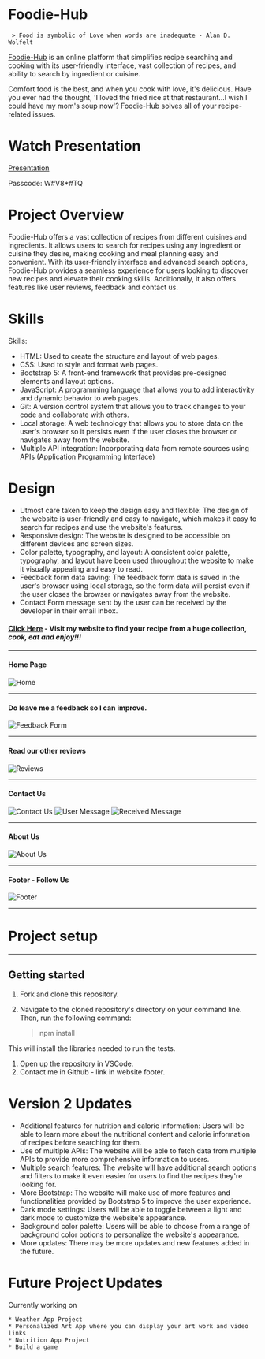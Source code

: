 # Foodie-Hub
     > Food is symbolic of Love when words are inadequate - Alan D. Wolfelt

[Foodie-Hub](https://thefoodiehub.netlify.app/) is an online platform that simplifies recipe searching and cooking with its user-friendly interface, vast collection of recipes, and ability to search by ingredient or cuisine.

Comfort food is the best, and when you cook with love, it's delicious. Have you ever had the thought, 'I loved the fried rice at that restaurant...I wish I could have my mom's soup now'? Foodie-Hub solves all of your recipe-related issues.

# Watch Presentation
[Presentation](https://us06web.zoom.us/rec/share/LDWd5a7G--cVNBe4i5te83u0400-xRfH0xwe5isZzBnYmgbaXxVNokU8nZ7Fj2Db.08PpInZBd5zEzLWA)

Passcode: W#V8*#TQ

# Project Overview
Foodie-Hub offers a vast collection of recipes from different cuisines and ingredients. It allows users to search for recipes using any ingredient or cuisine they desire, making cooking and meal planning easy and convenient. With its user-friendly interface and advanced search options, Foodie-Hub provides a seamless experience for users looking to discover new recipes and elevate their cooking skills. Additionally, it also offers features like user reviews, feedback and contact us.

# Skills
Skills:

- HTML: Used to create the structure and layout of web pages.
- CSS: Used to style and format web pages.
- Bootstrap 5: A front-end framework that provides pre-designed elements and layout options.
- JavaScript: A programming language that allows you to add interactivity and dynamic behavior to web pages.
- Git: A version control system that allows you to track changes to your code and collaborate with others.
- Local storage: A web technology that allows you to store data on the user's browser so it persists even if the user closes the browser or navigates away from the website.
- Multiple API integration: Incorporating data from remote sources using APIs (Application Programming Interface)

# Design
* Utmost care taken to keep the design easy and flexible: The design of the website is user-friendly and easy to navigate, which makes it easy to search for recipes and use the website's features.
* Responsive design: The website is designed to be accessible on different devices and screen sizes.
* Color palette, typography, and layout: A consistent color palette, typography, and layout have been used throughout the website to make it visually appealing and easy to read.
* Feedback form data saving: The feedback form data is saved in the user's browser using local storage, so the form data will persist even if the user closes the browser or navigates away from the website.
* Contact Form message sent by the user can be received by the developer in their email inbox.

#### [Click Here](https://thefoodiehub.netlify.app/) - Visit my website to find your recipe from a huge collection, _cook, eat and enjoy!!!_

---
#### Home Page
![Home](./assets/Home.png)

---

#### Do leave me a feedback so I can improve. 
![Feedback Form](./assets/Feedback%20Form.png)

---

#### Read our other reviews 
![Reviews](./assets/Reviews.png)

---

#### Contact Us 
![Contact Us](./assets/Contact%20Us.png)
![User Message](./assets/user-message.png)
![Received Message](./assets/received-email.png)

---

#### About Us 
![About Us](./assets/About%20Us.png)

---

#### Footer - Follow Us
![Footer](./assets/Footer.png)

---

# Project setup
---
## Getting started

1. Fork and clone this repository.
2. Navigate to the cloned repository's directory on your command line. Then, run the following command:

     > npm install


This will install the libraries needed to run the tests.

1. Open up the repository in VSCode.
2. Contact me in Github - link in website footer.

# Version 2 Updates

- Additional features for nutrition and calorie information: Users will be able to learn more about the nutritional content and calorie information of recipes before searching for them.
- Use of multiple APIs: The website will be able to fetch data from multiple APIs to provide more comprehensive information to users.
- Multiple search features: The website will have additional search options and filters to make it even easier for users to find the recipes they're looking for.
- More Bootstrap: The website will make use of more features and functionalities provided by Bootstrap 5 to improve the user experience.
- Dark mode settings: Users will be able to toggle between a light and dark mode to customize the website's appearance.
- Background color palette: Users will be able to choose from a range of background color options to personalize the website's appearance.
- More updates: There may be more updates and new features added in the future.

# Future Project Updates

Currently working on

    * Weather App Project
    * Personalized Art App where you can display your art work and video links
    * Nutrition App Project
    * Build a game